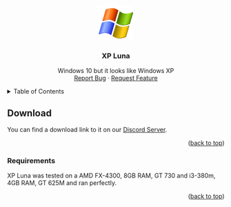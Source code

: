 <a name="readme-top"></a>
<!-- PROJECT LOGO -->
<br />
<div align="center">
  <a href="https://github.com/ryetherealone/xpluna">
    <img src="logo.png" alt="Logo" width="80" height="80">
  </a>

  <h3 align="center">XP Luna</h3>

  <p align="center">
    Windows 10 but it looks like Windows XP
    <br>
    <a href="https://github.com/othneildrew/Best-README-Template/issues">Report Bug</a>
    ·
    <a href="[https://github.com/othneildrew/Best-README-Template/issues](https://discord.gg/Wr7CngVQXP)">Request Feature</a>
  </p>
</div>



<!-- TABLE OF CONTENTS -->
<details>
  <summary>Table of Contents</summary>
  <ol>
    <li>
      <a href="#download">Download</a>
    </li>
    <li>
      <a href="#requirements">Requirements</a></li>
    </li>
  </ol>
</details>



<!-- DOWNLOAD -->
## Download

You can find a download link to it on our <a href="https://discord.gg/Wr7CngVQXP">Discord Server</a>.

<p align="right">(<a href="#readme-top">back to top</a>)</p>


<!-- REQUIREMENTS -->
### Requirements

XP Luna was tested on a AMD FX-4300, 8GB RAM, GT 730 and i3-380m, 4GB RAM, GT 625M and ran perfectly.

<p align="right">(<a href="#readme-top">back to top</a>)</p>
